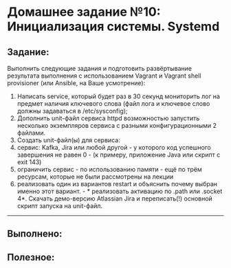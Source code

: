 # **Домашнее задание №10: Инициализация системы. Systemd**

## **Задание:**
Выполнить следующие задания и подготовить развёртывание результата выполнения с использованием Vagrant и Vagrant shell provisioner (или Ansible, на Ваше усмотрение):
1. Написать service, который будет раз в 30 секунд мониторить лог на предмет наличия ключевого слова (файл лога и ключевое слово должны задаваться в /etc/sysconfig);
2. Дополнить unit-файл сервиса httpd возможностью запустить несколько экземпляров сервиса с разными конфигурационными 2 файлами.
3. Создать unit-файл(ы) для сервиса:
  1. сервис: Kafka, Jira или любой другой
    - у которого код успешного завершения не равен 0
    - (к примеру, приложение Java или скрипт с exit 143)
  2. ограничить сервис
    - по использованию памяти
    - ещё по трём ресурсам, которые не были рассмотрены на лекции
  3. реализовать один из вариантов restart и объяснить почему выбран именно этот вариант.
    - * реализовать активацию по .path или .socket
4*. Скачать демо-версию Atlassian Jira и переписать(!) основной скрипт запуска на unit-файл.

---

## **Выполнено:**



## **Полезное:**
